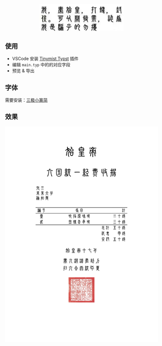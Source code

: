 
<p align="center">
  <picture>
    <img alt="我，秦始皇，打钱" src="./assets/我，秦始皇.jpg" width=55%>
  </picture>
</p>

## 使用

- VSCode 安装 [Tinymist Typst](https://marketplace.visualstudio.com/items?itemName=myriad-dreamin.tinymist) 插件
- 编辑 `main.typ` 中的的对应字段
- 预览 & 导出

## 字体

需要安装：[三极小篆简](https://www.fonts.net.cn/font-39567254338.html)

## 效果

![](./assets/示例.png)